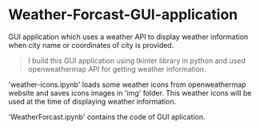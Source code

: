 # Weather-Forcast-GUI-application
GUI application which uses a weather API to display weather information when city name or coordinates of city is provided.

>I build this GUI application using tkinter library in python and used openweathermap API for getting weather information.



'weather-icons.ipynb' loads some weather icons from openweathermap website and saves icons images in 'img' folder. This weather icons will be used at the time of displaying weather information.

'WeatherForcast.ipynb' contains the code of GUI aplication.

